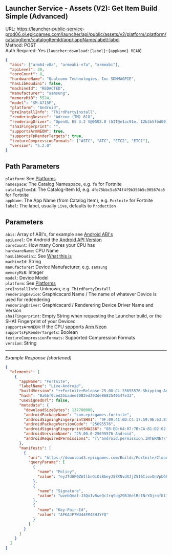 ## Launcher Service - Assets (V2): Get Item Build Simple (Advanced)

URL: https://launcher-public-service-prod06.ol.epicgames.com/launcher/api/public/assets/v2/platform/:platform/catalogItem/:catalogItemId/app/:appName/label/:label \
Method: POST \
Auth Required: Yes (`launcher:download:{label}:{appName} READ`)

```json
{
  "abis": ["arm64-v8a", "armeabi-v7a", "armeabi"],
  "apiLevel": 30,
  "coreCount": 8,
  "hardwareName": "Qualcomm Technologies, Inc SDMMAGPIE",
  "hasLibHoudini": false,
  "machineId": "REDACTED",
  "manufacturer": "samsung",
  "memoryMiB": 5524,
  "model": "SM-A715F",
  "platform": "Android",
  "preInstallInfo": "ThirdPartyInstall",
  "renderingDevice": "Adreno (TM) 618",
  "renderingDriver": "OpenGL ES 3.2 V@0502.0 (GIT@e1ac91e, I2b3b5fbd00, 1605636002) (Date:11/17/20)",
  "sha1Fingerprint": "",
  "supportsArmNEON": true,
  "supportsFpRenderTargets": true,
  "textureCompressionFormats": ["ASTC", "ATC", "ETC2", "ETC1"],
  "version": "5.2.0"
}
```

## Path Parameters

`platform`: See [Platforms](../../README.md#data) <br/>
`namespace`: The Catalog Namespace, e.g. `fn` for Fortnite <br/>
`catalogItemId`: The Catalog-Item Id, e.g. `4fe75bbc5a674f4f9b356b5c90567da5` for Fortnite <br/>
`appName`: The App Name (from Catalog Item), e.g. `Fortnite` for Fortnite <br/>
`label`: The label, usually `Live`, defaults to `Production`

## Parameters

`abis`: Array of ABI's, for example see [Android ABI's](https://developer.android.com/ndk/guides/abis) <br/>
`apiLevel`: On Android the [Android API Version](https://developer.android.com/tools/releases/platforms) <br/>
`coreCount`: How many Cores your CPU has <br/>
`hardwareName`: CPU Name <br/>
`hasLibHoudini`: See [What this is](https://commonsware.com/blog/2013/11/21/libhoudini-what-it-means-for-developers.html) <br/>
`machineId`: String <br/>
`manufacturer`: Device Manufacturer, e.g. `samsung` <br/>
`memoryMiB`: Integer <br/>
`model`: Device Model <br/>
`platform`: See [Platforms](../../../README.md#data) <br/>
`preInstallInfo`: Unknown, e.g. `ThirdPartyInstall` <br/>
`renderingDevice`: Graphicscard Name / The name of whatever Device is used for redendering <br/>
`renderingDriver`: Graphicscard / Renderering Device Driver Name and Version <br/>
`sha1Fingerprint`: Empty String when requesting the Launcher build, or the SHA1 Fingerprint of your Devicec <br/>
`supportsArmNEON`: If the CPU sppports [Arm Neon](https://developer.arm.com/Architectures/Neon) <br/>
`supportsFpRenderTargets`: Boolean <br/>
`textureCompressionFormats`: Supported Compression Formats <br/>
`version`: String <br/>

---

_Example Response (shortened)_

```json
{
  "elements": [
    {
      "appName": "Fortnite",
      "labelName": "Live-Android",
      "buildVersion": "++Fortnite+Release-25.00-CL-25695576-Shipping-Android",
      "hash": "0a6bf0ced25badee2082ed203de8682540547e33",
      "useSignedUrl": false,
      "metadata": {
        "downloadSizeBytes": 137700000,
        "androidPackageName": "com.epicgames.fortnite",
        "androidSigningFingerprintSHA1": "9F:09:41:6D:C4:17:59:9E:63:81:04:22:11:B7:96:40:1F:E2:16:98",
        "androidPackageVersionCode": "25695576",
        "androidSigningFingerprintSHA256": "88:ED:64:07:7B:CA:B1:D2:02:AC:F9:05:F1:60:E4:ED:6C:D5:8E:66:18:2F:A8:13:FC:A4:49:01:0F:2C:C5:05",
        "androidVersionName": "25.00.0-25695576-Android",
        "androidRequiredPermissions": "[\"android.permission.INTERNET\",\"android.permission.ACCESS_NETWORK_STATE\",\"android.permission.WAKE_LOCK\",\"com.android.vending.CHECK_LICENSE\",\"android.permission.ACCESS_WIFI_STATE\",\"android.permission.RECEIVE_BOOT_COMPLETED\",\"android.permission.MODIFY_AUDIO_SETTINGS\",\"android.permission.VIBRATE\",\"com.android.vending.BILLING\",\"android.permission.BLUETOOTH\",\"android.permission.RECORD_AUDIO\",\"com.samsung.android.iap.permission.BILLING\",\"android.permission.GET_ACCOUNTS\",\"android.permission.FOREGROUND_SERVICE\",\"com.google.android.c2dm.permission.RECEIVE\",\"com.epicgames.fortnite.permission.C2D_MESSAGE\"]"
      },
      "manifests": [
        {
          "uri": "https://download3.epicgames.com/Builds/Fortnite/CloudDir/fjxwON6Cfk_5yELu9EqXzS0RjQmyrQ.manifest",
          "queryParams": [
            {
              "name": "Policy",
              "value": "eyJTdGF0ZW1lbnQiOiBbeyJSZXNvdXJjZSI6IiovQnVpbGRzL0ZvcnRuaXRlL0Nsb3VkRGlyL2ZqeHdPTjZDZmtfNXlFTHU5RXFYelMwUmpRbXlyUS5tYW5pZmVzdCIsIkNvbmRpdGlvbiI6eyJEYXRlTGVzc1RoYW4iOnsiQVdTOkVwb2NoVGltZSI6MTY4NjUxMzgzNn0sIklwQWRkcmVzcyI6eyJBV1M6U291cmNlSXAiOiIwLjAuMC4wLzAifX19XX0_"
            },
            {
              "name": "Signature",
              "value": "wvebQmaf-J3QxIvRweQcJrqSug29BJ6elRcINrYDjrnfK1IEdjSxf0wTFV4cp1T3pVMOrN2TfxM6IxfQsjzirr7jFM1Q1p4bjSEdMuDhDu55c5GAhDs~9jr~3cYQsb6hvN3yuxRZVAJt4NFJwwraMRwM~AH3npqjFZdIhYWsmn9~467Aew~XpysGs-Hl9McMqLJaq7nT2fpIIf~exaKMxoqy7jrSI6hAr~sM0ZG8TmKpAxVZFZkWEhhx2vJPh579TNwMdk1y40KXd4uWZzTSMV2fFg2q4QW1ZflZwoyVK5BGTr0oToO8BAe9GlsALOxXDK-UsZx9541JA8sf9M5IEA__"
            },
            {
              "name": "Key-Pair-Id",
              "value": "APKAJP7WU44FM4EHJYFQ"
            }
          ]
        }
      ]
    }
  ]
}
```
